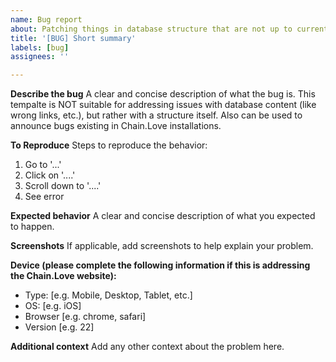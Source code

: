```yaml
---
name: Bug report
about: Patching things in database structure that are not up to current expectations, or something is wrong with Chain.Love website.
title: '[BUG] Short summary'
labels: [bug]
assignees: ''

---
```


**Describe the bug**
A clear and concise description of what the bug is. This tempalte is NOT suitable for addressing issues with database content (like wrong links, etc.), but rather with a structure itself. Also can be used to announce bugs existing in Chain.Love installations.

**To Reproduce**
Steps to reproduce the behavior:
1. Go to '...'
2. Click on '....'
3. Scroll down to '....'
4. See error

**Expected behavior**
A clear and concise description of what you expected to happen.

**Screenshots**
If applicable, add screenshots to help explain your problem.

**Device (please complete the following information if this is addressing the Chain.Love website):**
 - Type: [e.g. Mobile, Desktop, Tablet, etc.]
 - OS: [e.g. iOS]
 - Browser [e.g. chrome, safari]
 - Version [e.g. 22]

**Additional context**
Add any other context about the problem here.
